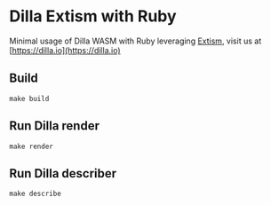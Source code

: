 # Dilla Extism with Ruby

Minimal usage of Dilla WASM with Ruby leveraging [Extism](https://github.com/extism/rubyy-sdk), visit us at [https://dilla.io](https://dilla.io)

## Build

```shell
make build
```

## Run Dilla render

```shell
make render
```

## Run Dilla describer

```shell
make describe
```
